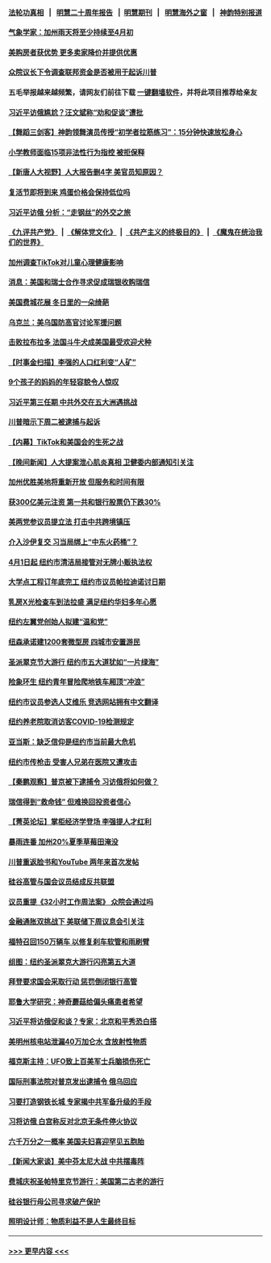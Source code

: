 #### [法轮功真相](https://github.com/gfw-breaker/truth/blob/master/README.md?t=0) &nbsp;&nbsp;|&nbsp;&nbsp; [明慧二十周年报告](https://github.com/gfw-breaker/mh-reports/blob/master/README.md?t=0) &nbsp;&nbsp;|&nbsp;&nbsp;[明慧期刊](https://github.com/gfw-breaker/mh-qikan) &nbsp;&nbsp;|&nbsp;&nbsp; [明慧海外之窗](https://github.com/gfw-breaker/mh-news/blob/master/README.md?t=0) &nbsp;&nbsp;|&nbsp;&nbsp; [神韵特别报道](https://github.com/gfw-breaker/mh-news/blob/master/shenyun.md?t=0)
#### [气象学家：加州雨天将至少持续至4月初](../pages/nsc412/n13953337.md?t=03191243) 
#### [美购房者获优势 更多卖家降价并提供优惠](../pages/nsc412/n13953340.md?t=03191243) 
#### [众院议长下令调查联邦资金是否被用于起诉川普](../pages/nsc412/n13953342.md?t=03191243) 
#### 五毛举报越来越频繁，请网友们前往下载 [一键翻墙软件](https://github.com/gfw-breaker/ssr-accounts)，并将此项目推荐给亲友
#### [习近平访俄尴尬？汪文斌称“劝和促谈”遭批](../pages/nsc412/n13953279.md?t=03191243) 
#### [【舞蹈三剑客】神韵领舞演员传授“初学者拉筋练习”：15分钟快速放松身心](../pages/nsc412/n13953278.md?t=03191243) 
#### [小学教师面临15项非法性行为指控 被拒保释](../pages/nsc412/n13953300.md?t=03191243) 
#### [【新唐人大视野】人大报告删4字 美官员知原因？](../pages/nsc412/n13953227.md?t=03191243) 
#### [复活节即将到来 鸡蛋价格会保持低位吗](../pages/nsc412/n13953228.md?t=03191243) 
#### [习近平访俄 分析：“走钢丝”的外交之旅](../pages/nsc412/n13953196.md?t=03191243) 
#### [《九评共产党》](https://github.com/begood0513/9ping.md/blob/master/README.md) &nbsp;|&nbsp; [《解体党文化》](../../../../jtdwh.md/blob/master/README.md)  &nbsp;|&nbsp; [《共产主义的终极目的》](../../../../gczydzjmd.md/blob/master/README.md) &nbsp;|&nbsp; [《魔鬼在统治我们的世界》](../../../../mgztzwmdsj.md/blob/master/README.md) 
#### [加州调查TikTok对儿童心理健康影响](../pages/nsc412/n13952880.md?t=03191243) 
#### [消息：美国和瑞士合作寻求促成瑞银收购瑞信](../pages/nsc412/n13953262.md?t=03191243) 
#### [美国费城花展 冬日里的一朵绮葩](../pages/nsc412/n13953238.md?t=03191243) 
#### [乌克兰：美乌国防高官讨论军援问题](../pages/nsc412/n13953235.md?t=03191243) 
#### [击败拉布拉多 法国斗牛犬成美国最受欢迎犬种](../pages/nsc412/n13952998.md?t=03191243) 
#### [【时事金扫描】李强的人口红利变“人矿”](../pages/nsc412/n13953142.md?t=03191243) 
#### [9个孩子的妈妈的年轻容貌令人惊叹](../pages/nsc412/n13953065.md?t=03191243) 
#### [习近平第三任期 中共外交在五大洲遇挑战](../pages/nsc412/n13951340.md?t=03191243) 
#### [川普暗示下周二被逮捕与起诉](../pages/nsc412/n13953186.md?t=03191243) 
#### [【内幕】TikTok和美国会的生死之战](../pages/nsc412/n13953162.md?t=03191243) 
#### [【晚间新闻】人大提案泄心肌炎真相 卫健委内部通知引关注](../pages/nsc412/n13952941.md?t=03191243) 
#### [加州优胜美地将重新开放 但服务和时间有限](../pages/nsc412/n13952960.md?t=03191243) 
#### [获300亿美元注资 第一共和银行股票仍下跌30%](../pages/nsc412/n13952956.md?t=03191243) 
#### [美两党参议员提立法 打击中共跨境镇压](../pages/nsc412/n13952926.md?t=03191243) 
#### [介入沙伊复交 习当局绑上“中东火药桶”？](../pages/nsc412/n13952645.md?t=03191243) 
#### [4月1日起 纽约市清洁局接管对无牌小贩执法权](../pages/nsc412/n13952893.md?t=03191243) 
#### [大学点工程订年底完工 纽约市议员帕拉迪诺讨日期](../pages/nsc412/n13952896.md?t=03191243) 
#### [乳房X光检查车到法拉盛 满足纽约华妇多年心愿](../pages/nsc412/n13952908.md?t=03191243) 
#### [纽约左翼党创始人拟建“温和党”](../pages/nsc412/n13952881.md?t=03191243) 
#### [纽森承诺建1200套微型房 四城市安置游民](../pages/nsc412/n13952901.md?t=03191243) 
#### [圣派翠克节大游行 纽约市五大道犹如“一片绿海”](../pages/nsc412/n13952890.md?t=03191243) 
#### [险象环生 纽约青年冒险爬地铁车厢顶“冲浪”](../pages/nsc412/n13952906.md?t=03191243) 
#### [纽约市议员参选人艾维乐 竞选网站拥有中文翻译](../pages/nsc412/n13952912.md?t=03191243) 
#### [纽约养老院取消访客COVID-19检测规定](../pages/nsc412/n13952913.md?t=03191243) 
#### [亚当斯：缺乏信仰是纽约市当前最大危机](../pages/nsc412/n13952915.md?t=03191243) 
#### [纽约市传枪击 受害人兄弟在医院又遭攻击](../pages/nsc412/n13952917.md?t=03191243) 
#### [【秦鹏观察】普京被下逮捕令 习访俄将如何做？](../pages/nsc412/n13952697.md?t=03191243) 
#### [瑞信得到“救命钱” 但难换回投资者信心](../pages/nsc412/n13952721.md?t=03191243) 
#### [【菁英论坛】掌柜经济学登场 李强提人才红利](../pages/nsc412/n13952624.md?t=03191243) 
#### [暴雨连番 加州20%夏季草莓田淹没](../pages/nsc412/n13952723.md?t=03191243) 
#### [川普重返脸书和YouTube 两年来首次发帖](../pages/nsc412/n13952650.md?t=03191243) 
#### [硅谷高管与国会议员结成反共联盟](../pages/nsc412/n13952574.md?t=03191243) 
#### [议员重提《32小时工作周法案》 众院会通过吗](../pages/nsc412/n13952652.md?t=03191243) 
#### [金融通胀双挑战下 美联储下周议息会引关注](../pages/nsc412/n13952642.md?t=03191243) 
#### [福特召回150万辆车 以修复刹车软管和雨刷臂](../pages/nsc412/n13952651.md?t=03191243) 
#### [组图：纽约圣派翠克大游行闪亮第五大道](../pages/nsc412/n13952657.md?t=03191243) 
#### [拜登要求国会采取行动 惩罚倒闭银行高管](../pages/nsc412/n13952592.md?t=03191243) 
#### [耶鲁大学研究：神奇蘑菇给偏头痛患者希望](../pages/nsc412/n13952598.md?t=03191243) 
#### [习近平将访俄促和谈？专家：北京和平秀恐白搭](../pages/nsc412/n13952569.md?t=03191243) 
#### [美明州核电站泄漏40万加仑水 含放射性物质](../pages/nsc412/n13952549.md?t=03191243) 
#### [福克斯主持：UFO致上百美军士兵脑损伤死亡](../pages/nsc412/n13952579.md?t=03191243) 
#### [国际刑事法院对普京发出逮捕令 俄乌回应](../pages/nsc412/n13952577.md?t=03191243) 
#### [习要打造钢铁长城 专家揭中共军备升级的手段](../pages/nsc412/n13951822.md?t=03191243) 
#### [习将访俄 白宫称反对北京无条件停火协议](../pages/nsc412/n13952582.md?t=03191243) 
#### [六千万分之一概率 美国夫妇喜迎罕见五胞胎](../pages/nsc412/n13952236.md?t=03191243) 
#### [【新闻大家谈】美中芬太尼大战 中共摆毒阵](../pages/nsc412/n13952480.md?t=03191243) 
#### [费城庆祝圣帕特里克节游行：美国第二古老的游行](../pages/nsc412/n13952546.md?t=03191243) 
#### [硅谷银行母公司寻求破产保护](../pages/nsc412/n13952539.md?t=03191243) 
#### [照明设计师：物质利益不是人生最终目标](../pages/nsc412/n13951741.md?t=03191243) 

----
#### [ >>> 更早内容 <<< ](../indexes/nsc412-earlier.md)

